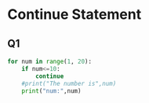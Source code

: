 # Continue Statement

## Q1


```python
for num in range(1, 20):
    if num<=10:
        continue
    #print("The number is",num)
    print("num:",num)
```
